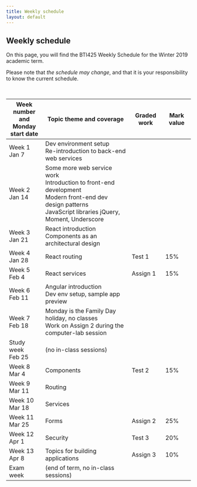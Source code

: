 ```yaml
---
title: Weekly schedule
layout: default
---
```


## Weekly schedule

On this page, you will find the BTI425 Weekly Schedule for the Winter 2019 academic term.

Please note that *the schedule may change*, and that it is your responsibility to know the current schedule.

<br>

Week number<br>and Monday<br>start date | Topic theme and coverage | Graded work | Mark value
--- | --- | --- | ---
Week 1<br>Jan 7 | Dev environment setup<br>Re-introduction to back-end web services | |
Week 2<br>Jan 14 | Some more web service work<br>Introduction to front-end development<br>Modern front-end dev design patterns<br>JavaScript libraries jQuery, Moment, Underscore | |
Week 3<br>Jan 21 | React introduction<br>Components as an architectural design | | 
Week 4<br>Jan 28 | React routing | Test 1 | 15%
Week 5<br>Feb 4 | React services | Assign 1 | 15%
Week 6<br>Feb 11 | Angular introduction<br>Dev env setup, sample app preview | |
Week 7<br>Feb 18 | Monday is the Family Day holiday, no classes<br>Work on Assign 2 during the computer-lab session | |
Study week<br>Feb 25 | (no in-class sessions) | |
Week 8<br>Mar 4 | Components | Test 2 | 15%
Week 9<br>Mar 11 | Routing | |
Week 10<br>Mar 18 | Services | | 
Week 11<br>Mar 25 | Forms | Assign 2 | 25%
Week 12<br>Apr 1 | Security | Test 3 | 20%
Week 13<br>Apr 8 | Topics for building applications | Assign 3 | 10%
Exam week | (end of term, no in-class sessions) | | 

<br>
